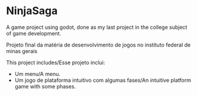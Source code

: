 # NinjaSaga
A game project using godot, done as my last project in the college subject of game development.

Projeto final da matéria de desenvolvimento de jogos no instituto federal de minas gerais


This project includes/Esse projeto inclui:

- Um menu/A menu.
- Um jogo de plataforma intuitivo com algumas fases/An intuitive platform game with some phases.
